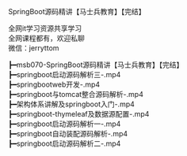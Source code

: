 SpringBoot源码精讲【马士兵教育】【完结】

全网it学习资源共享学习<br>全网课程都有，欢迎私聊<br>微信：jerryttom<br>

┣━msb070-SpringBoot源码精讲【马士兵教育】【完结】<br> ┣━springboot启动源码解析三-.mp4<br> ┣━springbootweb开发-.mp4<br> ┣━springboot与tomcat整合源码解析-.mp4<br> ┣━架构体系讲解及springboot入门-.mp4<br> ┣━springboot-thymeleaf及数据源配置-.mp4<br> ┣━springboot启动源码解析一-.mp4<br> ┣━springboot自动装配源码解析-.mp4<br> ┣━springboot启动源码解析二-.mp4